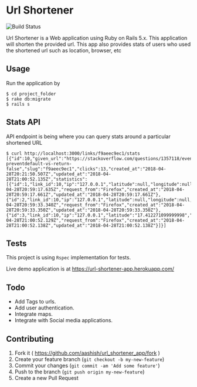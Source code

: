 # Url Shortener

<img src="https://travis-ci.org/aashish/url_shortener_app.svg?branch=master" alt="Build Status" />

Url Shortener is a Web application using Ruby on Rails 5.x. This application will shorten the provided url. This app also provides stats of users who used the shortened url such as location, browser, etc

## Usage

Run the application by

```
$ cd project_folder
$ rake db:migrate
$ rails s
```

## Stats API
API endpoint is being where you can query stats around a particular shortened URL

```
$ curl http://localhost:3000/links/f9aeec9ec1/stats
[{"id":10,"given_url":"https://stackoverflow.com/questions/1357118/event-preventdefault-vs-return-false","slug":"f9aeec9ec1","clicks":13,"created_at":"2018-04-28T20:21:50.507Z","updated_at":"2018-04-28T21:00:52.135Z","statistics":[{"id":1,"link_id":10,"ip":"127.0.0.1","latitude":null,"longitude":null,"requested_at":"2018-04-28T20:59:17.635Z","request_from":"Firefox","created_at":"2018-04-28T20:59:17.661Z","updated_at":"2018-04-28T20:59:17.661Z"},{"id":2,"link_id":10,"ip":"127.0.0.1","latitude":null,"longitude":null,"requested_at":"2018-04-28T20:59:33.340Z","request_from":"Firefox","created_at":"2018-04-28T20:59:33.350Z","updated_at":"2018-04-28T20:59:33.350Z"},{"id":3,"link_id":10,"ip":"127.0.0.1","latitude":"17.412271099999998","longitude":"17.412271099999998","requested_at":"2018-04-28T21:00:52.129Z","request_from":"Firefox","created_at":"2018-04-28T21:00:52.138Z","updated_at":"2018-04-28T21:00:52.138Z"}]}]

```

## Tests

This project is using `Rspec` implementation for tests.



Live demo application is at https://url-shortener-app.herokuapp.com/

## Todo

- Add Tags to urls.
- Add user authentication.
- Integrate maps.
- Integrate with Social media applications.

## Contributing

1. Fork it ( https://github.com/aashish/url_shortener_app/fork )
2. Create your feature branch (`git checkout -b my-new-feature`)
3. Commit your changes (`git commit -am 'Add some feature'`)
4. Push to the branch (`git push origin my-new-feature`)
5. Create a new Pull Request
